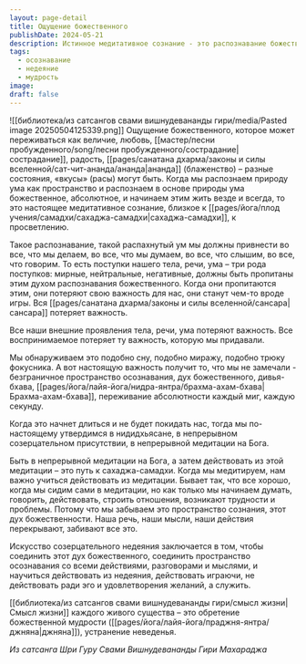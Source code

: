 ```yaml
---
layout: page-detail
title: Ощущение божественного
publishDate: 2024-05-21
description: Истинное медитативное сознание - это распознавание божественной природы ума и пребывание в этом состоянии всегда, во всех действиях, мыслях и словах. Тогда внешние проявления теряют важность, а пространство осознавания становится главным. Искусство - действовать из состояния недеяния, соединяя дух божественного с любой активностью, что ведет к сахаджа-самадхи и устранению неведения.
tags:
  - осознавание
  - недеяние
  - мудрость
image: 
draft: false
---
```

![[библиотека/из сатсангов свами вишнудевананды гири/media/Pasted image 20250504125339.png]]
 Ощущение божественного, которое может переживаться как величие, любовь, [[мастер/песни пробужденного/song/песни пробужденного/сострадание|сострадание]], радость, [[pages/санатана дхарма/законы и силы вселенной/сат-чит-ананда/ананда|ананда]] (блаженство) – разные состояния, «вкусы» (расы) могут быть. Когда мы распознаем природу ума как пространство и распознаем в основе природы ума божественное, абсолютное, и начинаем этим жить везде и всегда, то это настоящее медитативное сознание, близкое к [[pages/йога/плод учения/самадхи/сахаджа-самадхи|сахаджа-самадхи]], к просветлению.

 Такое распознавание, такой распахнутый ум мы должны привнести во все, что мы делаем, во все, что мы думаем, во все, что слышим, во все, что говорим. То есть поступки нашего тела, речи, ума – три рода поступков: мирные, нейтральные, негативные, должны быть пропитаны этим духом распознавания божественного. Когда они пропитаются этим, они потеряют свою важность для нас, они станут чем-то вроде игры. Вся [[pages/санатана дхарма/законы и силы вселенной/сансара|сансара]] потеряет важность.

 Все наши внешние проявления тела, речи, ума потеряют важность. Все воспринимаемое потеряет ту важность, которую мы придавали.

 Мы обнаруживаем это подобно сну, подобно миражу, подобно трюку фокусника. А вот настоящую важность получит то, что мы не замечали - безграничное пространство осознавания, дух божественного, дивья-бхава, [[pages/йога/лайя-йога/нидра-янтра/брахма-ахам-бхава|Брахма-ахам-бхава]], переживание абсолютности каждый миг, каждую секунду.

 Когда это начнет длиться и не будет покидать нас, тогда мы по-настоящему утвердимся в нидидхьясане, в непрерывном созерцательном присутствии, в непрерывной медитации на Бога.

 Быть в непрерывной медитации на Бога, а затем действовать из этой медитации – это путь к сахаджа-самадхи. Когда мы медитируем, нам важно учиться действовать из медитации. Бывает так, что все хорошо, когда мы сидим сами в медитации, но как только мы начинаем думать, говорить, действовать, строить отношения, возникают трудности и проблемы. Потому что мы забываем это пространство сознания, этот дух божественности. Наша речь, наши мысли, наши действия перекрывают, забивают все это.

 Искусство созерцательного недеяния заключается в том, чтобы соединить этот дух божественного, соединить пространство осознавания со всеми действиями, разговорами и мыслями, и научиться действовать из недеяния, действовать играючи, не действовать ради эго и удовлетворения желаний, а служить.

 [[библиотека/из сатсангов свами вишнудевананды гири/смысл жизни|Смысл жизни]] каждого живого существа – это обретение божественной мудрости ([[pages/йога/лайя-йога/праджня-янтра/джняна|джняна]]), устранение неведенья.

*Из сатсанга Шри Гуру Свами Вишнудевананды Гири Махараджа*